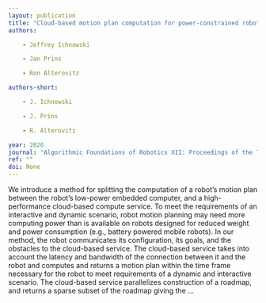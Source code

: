 ```yaml
---
layout: publication
title: "Cloud-based motion plan computation for power-constrained robots"
authors:

    - Jeffrey Ichnowski

    - Jan Prins

    - Ron Alterovitz

authors-short:

    - J. Ichnowski

    - J. Prins

    - R. Alterovitz

year: 2020
journal: "Algorithmic Foundations of Robotics XII: Proceedings of the Twelfth Workshop on the Algorithmic Foundations of Robotics"
ref: ""
doi: None
---
```


We introduce a method for splitting the computation of a robot’s motion plan between the robot’s low-power embedded computer, and a high-performance cloud-based compute service. To meet the requirements of an interactive and dynamic scenario, robot motion planning may need more computing power than is available on robots designed for reduced weight and power consumption (e.g., battery powered mobile robots). In our method, the robot communicates its configuration, its goals, and the obstacles to the cloud-based service. The cloud-based service takes into account the latency and bandwidth of the connection between it and the robot and computes and returns a motion plan within the time frame necessary for the robot to meet requirements of a dynamic and interactive scenario. The cloud-based service parallelizes construction of a roadmap, and returns a sparse subset of the roadmap giving the …
    